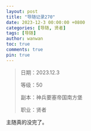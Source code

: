 ```yaml
---
layout: post
title: "导随记录270"
date: 2023-12-3 00:00:00 +0800
categories: [导随, 贤者]
tags: [导随]
author: wanwan
toc: true
comments: true
pin: true
---
```

> 日期：2023.12.3
>
> 等级：50
>
> 副本：神兵要塞帝国南方堡
>
> 职业：贤者

主随真的没完了。